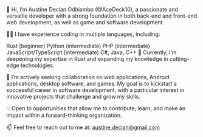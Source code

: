 👋 Hi, I’m Austine Declan Odhiambo (@AceDeck10), a passionate and versatile developer with a strong foundation in both back-end and front-end web development, as well as game and software development.

👨‍💻 I have experience coding in multiple languages, including:

Rust (beginner)
Python (intermediate)
PHP (intermediate)
JavaScript/TypeScript (intermediate)
C#, Java, C++
🌱 Currently, I’m deepening my expertise in Rust and expanding my knowledge in cutting-edge technologies.

💼 I’m actively seeking collaboration on web applications, Android applications, desktop software, and games. My goal is to kickstart a successful career in software development, with a particular interest in innovative projects that challenge and grow my skills.

💡 Open to opportunities that allow me to contribute, learn, and make an impact within a forward-thinking organization.

📫 Feel free to reach out to me at: austine.declan@gmail.com

<!---
AceDeck10/AceDeck10 is a ✨ special ✨ repository because its `README.md` (this file) appears on your GitHub profile.
You can click the Preview link to take a look at your changes.
--->
